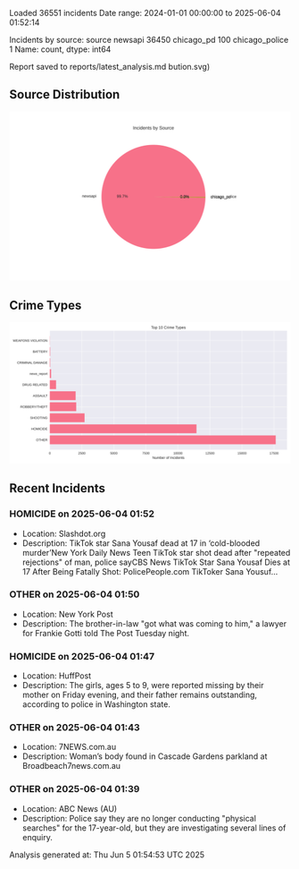 
Loaded 36551 incidents
Date range: 2024-01-01 00:00:00 to 2025-06-04 01:52:14

Incidents by source:
source
newsapi           36450
chicago_pd          100
chicago_police        1
Name: count, dtype: int64

Report saved to reports/latest_analysis.md
bution.svg)

## Source Distribution
![Source Distribution](images/source_distribution.svg)

## Crime Types
![Crime Types](images/crime_types.svg)

## Recent Incidents

### HOMICIDE on 2025-06-04 01:52
- Location: Slashdot.org
- Description: TikTok star Sana Yousaf dead at 17 in ‘cold-blooded murder’New York Daily News Teen TikTok star shot dead after "repeated rejections" of man, police sayCBS News TikTok Star Sana Yousaf Dies at 17 After Being Fatally Shot: PolicePeople.com TikToker Sana Yousuf…


### OTHER on 2025-06-04 01:50
- Location: New York Post
- Description: The brother-in-law "got what was coming to him," a lawyer for Frankie Gotti told The Post Tuesday night.


### HOMICIDE on 2025-06-04 01:47
- Location: HuffPost
- Description: The girls, ages 5 to 9, were reported missing by their mother on Friday evening, and their father remains outstanding, according to police in Washington state.


### OTHER on 2025-06-04 01:43
- Location: 7NEWS.com.au
- Description: Woman’s body found in Cascade Gardens parkland at Broadbeach7news.com.au


### OTHER on 2025-06-04 01:39
- Location: ABC News (AU)
- Description: Police say they are no longer conducting "physical searches" for the 17-year-old, but they are investigating several lines of enquiry.

Analysis generated at: Thu Jun  5 01:54:53 UTC 2025
